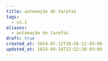 ```yaml
---
title: automação de tarefas
tags:
  - v1.1
aliases:
  - automação de tarefas
draft: true
created_at: 2024-07-12T18:56:12-03:00
updated_at: 2024-09-18T22:52:38-03:00
---
```


